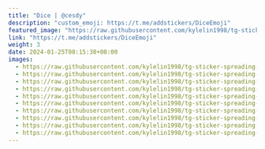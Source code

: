 ```yaml
---
title: "Dice | @cesdy"
description: "custom_emoji: https://t.me/addstickers/DiceEmoji"
featured_image: "https://raw.githubusercontent.com/kylelin1998/tg-sticker-spreading-worldwide-images/main/img/1eec0680-df97-46c3-bd18-9f3689912316.jpg"
link: "https://t.me/addstickers/DiceEmoji"
weight: 3
date: 2024-01-25T08:15:38+08:00
images:
  - https://raw.githubusercontent.com/kylelin1998/tg-sticker-spreading-worldwide-images/main/img/1eec0680-df97-46c3-bd18-9f3689912316.jpg
  - https://raw.githubusercontent.com/kylelin1998/tg-sticker-spreading-worldwide-images/main/img/2dafc6ae-8167-487b-9052-ed1ad9bd6e60.jpg
  - https://raw.githubusercontent.com/kylelin1998/tg-sticker-spreading-worldwide-images/main/img/0d84fd63-0838-4b3a-91cf-b6b36a3faf67.jpg
  - https://raw.githubusercontent.com/kylelin1998/tg-sticker-spreading-worldwide-images/main/img/1c4816bb-381c-42e1-9e70-1de9176c7ed8.jpg
  - https://raw.githubusercontent.com/kylelin1998/tg-sticker-spreading-worldwide-images/main/img/99f50e86-2bd8-49a2-8e32-c04318bb6d15.jpg
  - https://raw.githubusercontent.com/kylelin1998/tg-sticker-spreading-worldwide-images/main/img/a7833e3c-a7e6-4746-a2ed-202ee14aeb35.jpg
  - https://raw.githubusercontent.com/kylelin1998/tg-sticker-spreading-worldwide-images/main/img/2ed68e8b-ddb6-416b-a70e-880612d32086.jpg
  - https://raw.githubusercontent.com/kylelin1998/tg-sticker-spreading-worldwide-images/main/img/cbace4d4-76b0-4516-9588-2a2bd94f2b89.jpg
  - https://raw.githubusercontent.com/kylelin1998/tg-sticker-spreading-worldwide-images/main/img/0cfbe778-06d8-4f32-8f41-6a8a4e60e494.jpg
  - https://raw.githubusercontent.com/kylelin1998/tg-sticker-spreading-worldwide-images/main/img/4a641f4a-45a9-427e-8a1f-d12501986397.jpg
---
```

